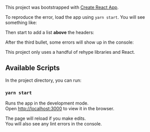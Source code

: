 This project was bootstrapped with [Create React App](https://github.com/facebook/create-react-app).

To reproduce the error, load the app using `yarn start`. You will see something like:

Then start to add a list **above** the headers:

After the third bullet, some errors will show up in the console:

This project only uses a handful of rehype libraries and React.


## Available Scripts

In the project directory, you can run:

### `yarn start`

Runs the app in the development mode.<br />
Open [http://localhost:3000](http://localhost:3000) to view it in the browser.

The page will reload if you make edits.<br />
You will also see any lint errors in the console.
